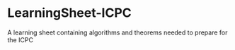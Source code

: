 # LearningSheet-ICPC
A learning sheet containing algorithms and theorems needed to prepare for the ICPC
